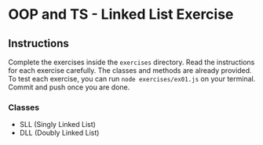 # OOP and TS - Linked List Exercise

## Instructions

Complete the exercises inside the `exercises` directory. Read the instructions for each exercise carefully. The classes and methods are already provided. To test each exercise, you can run `node exercises/ex01.js` on your terminal. Commit and push once you are done.

### Classes

- SLL (Singly Linked List)
- DLL (Doubly Linked List)
